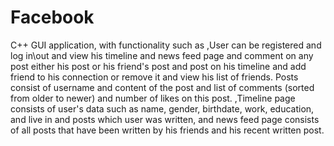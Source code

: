 # Facebook
C++ GUI application, with functionality such as  ,User can be registered and log in\out and view his timeline and news feed page and comment on any post either his post or his friend's post and post on his timeline and add friend to his connection or remove it and view his list of friends. Posts consist of username and content of the post and list of comments (sorted from older to newer) and number of likes on this post. ,Timeline page consists of user's data such as name, gender, birthdate, work, education, and live in and posts which user was written, and news feed page consists of all posts that have been written by his friends and his recent written post.
